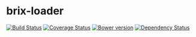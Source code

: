 brix-loader
===========

[![Build Status](https://api.travis-ci.org/thx/brix-loader.svg)](http://travis-ci.org/thx/brix-loader)
[![Coverage Status](https://img.shields.io/coveralls/thx/brix-loader.svg)](https://coveralls.io/r/thx/brix-loader?branch=master)
[![Bower version](https://badge.fury.io/bo/brix-loader.svg)](http://badge.fury.io/bo/brix-loader)
[![Dependency Status](https://gemnasium.com/thx/brix-loader.svg)](https://gemnasium.com/thx/brix-loader)

<!-- 

https://github.com/pahen/madge
	sudo npm -g install madge
	sudo brew install graphviz
	madge --format amd ./src/
	madge --format amd --image ./doc/dependencies.png ./src/
		blue = has dependencies
		green = has no dependencies
		red = has circular dependencies

.editorconfig
	https://github.com/search?o=desc&q=gulp+boilerplate&ref=searchresults&s=stars&type=Repositories&utf8=%E2%9C%93
    https://github.com/sindresorhus/gulp-plugin-boilerplate/

r.js
    sudo npm install -g requirejs
    r.js -o build.js
    https://github.com/jrburke/r.js/blob/master/build/example.build.js
 
 -->